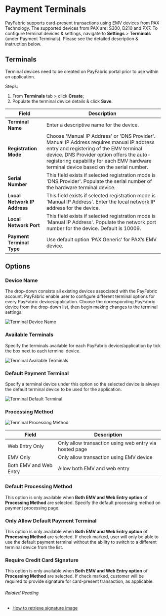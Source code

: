 # Payment Terminals
PayFabric supports card-present transactions using EMV devices from PAX Technology. The supported devices from PAX are: S300, D210 and PX7. 
To configure terminal devices & settings, navigate to **Settings** > **Terminals** (under Payment Terminals). Please see the detailed description & instruction below.

## Terminals

Terminal devices need to be created on PayFabric portal prior to use within an application.

Steps:
1.	From **Terminals** tab > click **Create**;
2.	Populate the terminal device details & click **Save**.


|Field                          |Description  | 
|------------------------------|-------------| 
|**Terminal Name**| Enter a descriptive name for the device. |
|**Registration Mode**| Choose 'Manual IP Address' or 'DNS Provider'. Manual IP Address requires manual IP address entry and registering of the EMV terminal device. DNS Provider option offers the auto-registering capability for each EMV hardware terminal device based on the serial number.|
|**Serial Number**| This field exists if selected registration mode is 'DNS Provider'. Populate the serial number of the hardware terminal device. |
|**Local Network IP Address**| This field exists if selected registration mode is 'Manual IP Address'. Enter the local network IP address for the device. |
|**Local Network Port**| This field exists if selected registration mode is 'Manual IP Address'. Populate the network port number for the device. Default is 10009. |
|**Payment Terminal Type**| Use default option ‘PAX Generic’ for PAX’s EMV device. |

## Options

### Device Name

The drop-down consists all existing devices associated with the PayFabric account. PayFabric enable user to configure different terminal options for every PayFabric device/application. Choose the corresponding PayFabric device from the drop-down list, then begin making changes to the terminal settings.

![Terminal Device Name](https://raw.githubusercontent.com/PayFabric/Portal/master/PayFabric/Sections/Screenshots/TerminalsDeviceName.png)

### Available Terminals

Specify the terminals available for each PayFabric device/application by tick the box next to each terminal device.

![Terminal Available Terminals](https://raw.githubusercontent.com/PayFabric/Portal/master/PayFabric/Sections/Screenshots/TerminalsAvailableTerminals.png)

### Default Payment Terminal

Specify a terminal device under this option so the selected device is always the default terminal device to be used for the application. 

![Terminal Default Terminal](https://raw.githubusercontent.com/PayFabric/Portal/master/PayFabric/Sections/Screenshots/TerminalsDefaultTerminal.png)

### Processing Method

![Terminal Processing Method](https://raw.githubusercontent.com/PayFabric/Portal/master/PayFabric/Sections/Screenshots/TerminalsProcessingMethod.png)

|Field                          |Description  | 
|------------------------------|-------------| 
|Web Entry Only| Only allow transaction using web entry via hosted page |
|EMV Only| Only allow transaction using EMV device |
|Both EMV and Web Entry| Allow both EMV and web entry |

### Default Processing Method

This option is only available when **Both EMV and Web Entry option** of **Processing Method** are selected. Specify the default processing method on payment processing page.

### Only Allow Default Payment Terminal

This option is only available when **Both EMV and Web Entry option** of **Processing Method** are selected. If check marked, user will only be able to use the default payment terminal without the ability to switch to a different terminal device from the list.

### Require Credit Card Signature

This option is only available when **Both EMV and Web Entry option** of **Processing Method** are selected. If check marked, customer will be required to provide signature for card-present transaction, as applicable.

###### Related Reading
* [How to retrieve signature image](../../../../../../PayFabric/Hosted-Pages/blob/master/Sections/Payment%20Terminals%20Signature%20Page.md)
